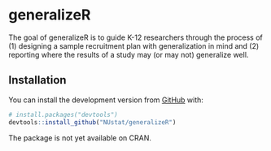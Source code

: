 
<!-- README.md is generated from README.Rmd. Please edit that file -->

# generalizeR

<!-- badges: start -->
<!-- badges: end -->

The goal of generalizeR is to guide K-12 researchers through the process
of (1) designing a sample recruitment plan with generalization in mind
and (2) reporting where the results of a study may (or may not)
generalize well.

## Installation

You can install the development version from
[GitHub](https://github.com/) with:

``` r
# install.packages("devtools")
devtools::install_github("NUstat/generalizeR")
```

The package is not yet available on CRAN.
